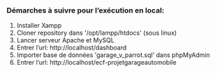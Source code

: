 ### Démarches à suivre pour l’exécution en local:

1. Installer Xampp
2. Cloner repository dans '/opt/lampp/htdocs' (sous linux)
3. Lancer serveur Apache et MySQL
4. Entrer l’url: http://localhost/dashboard
5. Importer base de données 'garage_v_parrot.sql' dans phpMyAdmin
6. Entrer l’url: http://localhost/ecf-projetgarageautomobile


